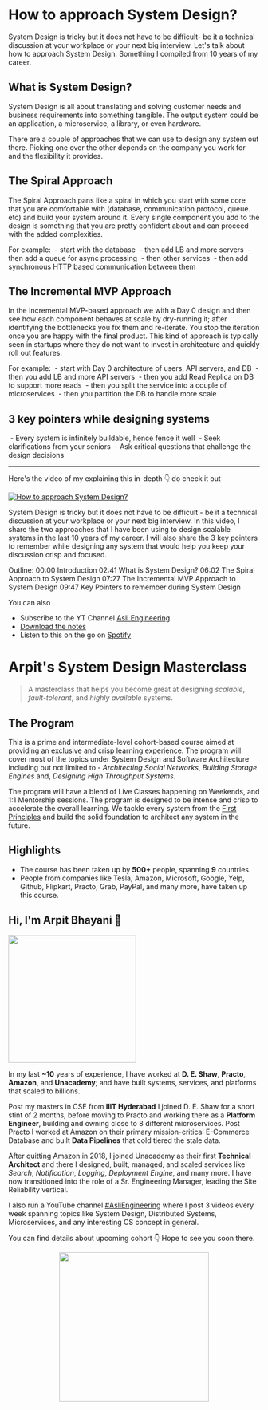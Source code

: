 How to approach System Design?
===


System Design is tricky but it does not have to be difficult- be it a technical discussion at your workplace or your next big interview. Let's talk about how to approach System Design. Something I compiled from 10 years of my career.

## What is System Design?
System Design is all about translating and solving customer needs and business requirements into something tangible. The output system could be an application, a microservice, a library, or even hardware.

There are a couple of approaches that we can use to design any system out there. Picking one over the other depends on the company you work for and the flexibility it provides.

## The Spiral Approach

The Spiral Approach pans like a spiral in which you start with some core that you are comfortable with (database, communication protocol, queue. etc) and build your system around it. Every single component you add to the design is something that you are pretty confident about and can proceed with the added complexities.

For example:
 - start with the database
 - then add LB and more servers
 - then add a queue for async processing
 - then other services
 - then add synchronous HTTP based communication between them

## The Incremental MVP Approach

In the Incremental MVP-based approach we with a Day 0 design and then see how each component behaves at scale by dry-running it; after identifying the bottlenecks you fix them and re-iterate. You stop the iteration once you are happy with the final product. This kind of approach is typically seen in startups where they do not want to invest in architecture and quickly roll out features.

For example:
 - start with Day 0 architecture of users, API servers, and DB
 - then you add LB and more API servers
 - then you add Read Replica on DB to support more reads
 - then you split the service into a couple of microservices
 - then you partition the DB to handle more scale

## 3 key pointers while designing systems

 - Every system is infinitely buildable, hence fence it well
 - Seek clarifications from your seniors
 - Ask critical questions that challenge the design decisions
<hr />


<p>Here's the video of my explaining this in-depth 👇‍ do check it out</p>

[![How to approach System Design?](https://i.ytimg.com/vi/1r9bPisYaOQ/mqdefault.jpg)](https://www.youtube.com/watch?v=1r9bPisYaOQ)

System Design is tricky but it does not have to be difficult - be it a technical discussion at your workplace or your next big interview. In this video, I share the two approaches that I have been using to design scalable systems in the last 10 years of my career. I will also share the 3 key pointers to remember while designing any system that would help you keep your discussion crisp and focused.

Outline:
00:00 Introduction
02:41 What is System Design?
06:02 The Spiral Approach to System Design
07:27 The Incremental MVP Approach to System Design
09:47 Key Pointers to remember during System Design

You can also
 - Subscribe to the YT Channel [Asli Engineering](https://youtube.com/c/ArpitBhayani)
 - [Download the notes](https://drive.google.com/file/d/185a6688TxLDLXlrDfn2l4ODLSR2m1xLL/view?usp=sharing)
 - Listen to this on the go on [Spotify](https://open.spotify.com/show/7qMoamm2iZQrsPVm6IQLoD)

# Arpit's System Design Masterclass

> A masterclass that helps you become great at designing _scalable_, _fault-tolerant_, and _highly available_ systems.

## The Program

This is a prime and intermediate-level cohort-based course aimed at providing an exclusive and crisp learning experience. The program will cover most of the topics under System Design and Software Architecture including but not limited to - _Architecting Social Networks_, _Building Storage Engines_ and, _Designing High Throughput Systems_.

The program will have a blend of Live Classes happening on Weekends, and 1:1 Mentorship sessions. The program is designed to be intense and crisp to accelerate the overall learning. We tackle every system from the [First Principles](https://en.wikipedia.org/wiki/First_principle) and build the solid foundation to architect any system in the future.


## Highlights

 - The course has been taken up by __500+__ people, spanning __9__ countries.
 - People from companies like Tesla, Amazon, Microsoft, Google, Yelp, Github, Flipkart, Practo, Grab, PayPal, and many more, have taken up this course.


## Hi, I'm Arpit Bhayani 👋

<img width="256px" src="https://arpitbhayani.me/static/img/arpit.jpg" />

In my last **~10** years of experience, I have worked at **D. E. Shaw**, **Practo**, **Amazon**, and **Unacademy**; and have built systems, services, and platforms that scaled to billions.

Post my masters in CSE from **IIIT Hyderabad** I joined D. E. Shaw for a short stint of 2 months, before moving to Practo and working there as a **Platform Engineer**, building and owning close to 8 different microservices. Post Practo I worked at Amazon on their primary mission-critical E-Commerce Database and built **Data Pipelines** that cold tiered the stale data.

After quitting Amazon in 2018, I joined Unacademy as their first **Technical Architect** and there I designed, built, managed, and scaled services like _Search_, _Notification_, _Logging_, _Deployment Engine_, and many more. I have now transitioned into the role of a Sr. Engineering Manager, leading the Site Reliability vertical.

I also run a YouTube channel [#AsliEngineering](https://www.youtube.com/c/ArpitBhayani) where I post 3 videos every week spanning topics like System Design, Distributed Systems, Microservices, and any interesting CS concept in general.

You can find details about upcoming cohort 👇‍ Hope to see you soon there.

<center>
<a target="_blank" href="https://arpitbhayani.me/masterclass">
<img src="https://user-images.githubusercontent.com/4745789/137859181-d4499cf4-ce65-4466-8b88-a078ece0f081.PNG" width="300px" />
</a>
</center>